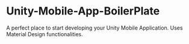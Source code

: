 # Unity-Mobile-App-BoilerPlate
A perfect place to start developing your Unity Mobile Application. Uses Material Design functionalities. 
